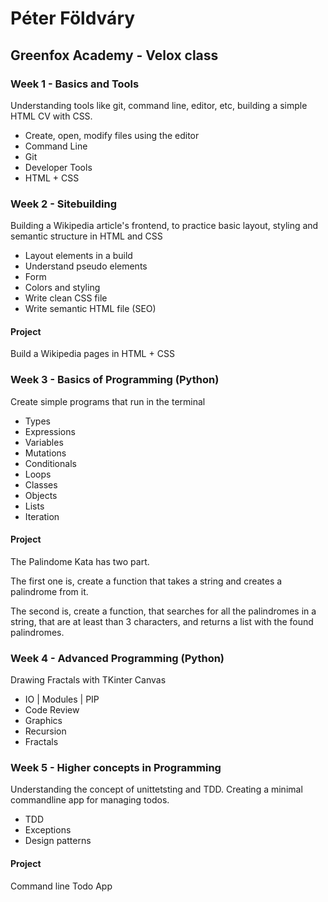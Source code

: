# Péter Földváry
## Greenfox Academy - Velox class

### Week 1 - Basics and Tools
Understanding tools like git, command line, editor, etc, building a simple HTML CV with CSS.

* Create, open, modify files using the editor
* Command Line
* Git
* Developer Tools
* HTML + CSS

### Week 2 - Sitebuilding
Building a Wikipedia article's frontend, to practice basic layout, styling and semantic structure in HTML and CSS

* Layout elements in a build
* Understand pseudo elements
* Form
* Colors and styling
* Write clean CSS file
* Write semantic HTML file (SEO)

#### Project
Build a Wikipedia pages in HTML + CSS

### Week 3 - Basics of Programming (Python)
Create simple programs that run in the terminal

* Types
* Expressions
* Variables
* Mutations
* Conditionals
* Loops
* Classes
* Objects
* Lists
* Iteration

#### Project
The Palindome Kata has two part.

The first one is, create a function that takes a string and creates a palindrome from it.

The second is, create a function, that searches for all the palindromes in a string, that are at least than 3 characters, and returns a list with the found palindromes.

### Week 4 - Advanced Programming (Python)
Drawing Fractals with TKinter Canvas

* IO | Modules | PIP
* Code Review
* Graphics
* Recursion
* Fractals

### Week 5 - Higher concepts in Programming
Understanding the concept of unittetsting and TDD. Creating a minimal commandline app for managing todos.

- TDD
- Exceptions
- Design patterns

#### Project
Command line Todo App
